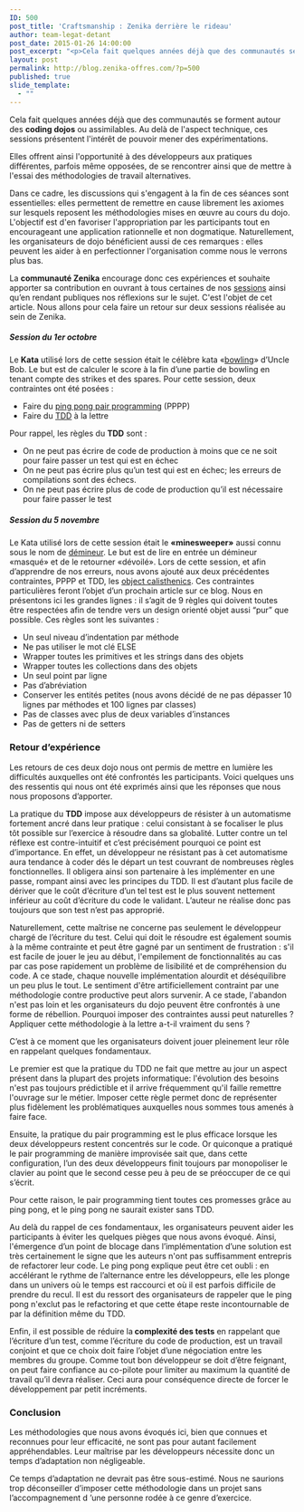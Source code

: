 ```yaml
---
ID: 500
post_title: 'Craftsmanship : Zenika derrière le rideau'
author: team-legat-detant
post_date: 2015-01-26 14:00:00
post_excerpt: "<p>Cela fait quelques années déjà que des communautés se forment autour des <strong>coding dojos</strong> ou assimilables. Au delà de l'aspect technique, ces sessions présentent l'intérêt de pouvoir mener des expérimentations.</p> <p>Elles offrent ainsi l'opportunité à des développeurs aux pratiques différentes, parfois même opposées, de se rencontrer ainsi que de mettre à l'essai des méthodologies de travail alternatives.</p>"
layout: post
permalink: http://blog.zenika-offres.com/?p=500
published: true
slide_template:
  - ""
---
```

<p>Cela fait quelques années déjà que des communautés se forment autour des <strong>coding dojos</strong> ou assimilables. Au delà de l'aspect technique, ces sessions présentent l'intérêt de pouvoir mener des expérimentations.</p> <p>Elles offrent ainsi l'opportunité à des développeurs aux pratiques différentes, parfois même opposées, de se rencontrer ainsi que de mettre à l'essai des méthodologies de travail alternatives.</p>
<!--more-->
<p>Dans ce cadre, les discussions qui s'engagent à la fin de ces séances sont essentielles: elles permettent de remettre en cause librement les axiomes sur lesquels reposent les méthodologies mises en œuvre au cours du dojo. L'objectif est d'en favoriser l'appropriation par les participants tout en encourageant une application rationnelle et non dogmatique. Naturellement, les organisateurs de dojo bénéficient aussi de ces remarques&nbsp;: elles peuvent les aider à en perfectionner l'organisation comme nous le verrons plus bas.</p> <p>La <strong>communauté Zenika</strong> encourage donc ces expériences et souhaite apporter sa contribution en ouvrant à tous certaines de nos <a href="http://www.meetup.com/Dev4Fun-Paris/">sessions</a> ainsi qu’en rendant publiques nos réflexions sur le sujet. C'est l'objet de cet article. Nous allons pour cela faire un retour sur deux sessions réalisée au sein de Zenika.</p> <h5>Session du 1er octobre</h5> <p>Le <strong>Kata</strong> utilisé lors de cette session était le célèbre kata «<a href="http://butunclebob.com/ArticleS.UncleBob.TheBowlingGameKata">bowling</a>» d’Uncle Bob. Le but est de calculer le score à la fin d’une partie de bowling en tenant compte des strikes et des spares. Pour cette session, deux contraintes ont été posées&nbsp;:</p> <ul> <li>Faire du <a href="http://c2.com/cgi/wiki?PairProgrammingPingPongPattern">ping pong pair programming</a> (PPPP)</li> <li>Faire du <a href="http://www.butunclebob.com/ArticleS.UncleBob.TheThreeRulesOfTdd">TDD</a> à la lettre</li> </ul> <p>Pour rappel, les règles du <strong>TDD</strong> sont&nbsp;:</p> <ul> <li>On ne peut pas écrire de code de production à moins que ce ne soit pour faire passer un test qui est en échec</li> <li>On ne peut pas écrire plus qu’un test qui est en échec; les erreurs de compilations sont des échecs.</li> <li>On ne peut pas écrire plus de code de production qu’il est nécessaire pour faire passer le test</li> </ul> <h5>Session du 5 novembre</h5> <p>Le Kata utilisé lors de cette session était le <strong>«minesweeper»</strong> aussi connu sous le nom de <a href="http://codingdojo.org/cgi-bin/index.pl?KataMinesweeper">démineur</a>. Le but est de lire en entrée un démineur «masqué» et de le retourner «dévoilé». Lors de cette session, et afin d’apprendre de nos erreurs, nous avons ajouté aux deux précédentes contraintes, PPPP et TDD, les <a href="https://github.com/TheLadders/object-calisthenics">object calisthenics</a>. Ces contraintes particulières feront l’objet d’un prochain article sur ce blog. Nous en présentons ici les grandes lignes&nbsp;: il s’agit de 9 règles qui doivent toutes être respectées afin de tendre vers un design orienté objet aussi “pur” que possible. Ces règles sont les suivantes&nbsp;:</p> <ul> <li>Un seul niveau d’indentation par méthode</li> <li>Ne pas utiliser le mot clé ELSE</li> <li>Wrapper toutes les primitives et les strings dans des objets</li> <li>Wrapper toutes les collections dans des objets</li> <li>Un seul point par ligne</li> <li>Pas d’abréviation</li> <li>Conserver les entités petites (nous avons décidé de ne pas dépasser 10 lignes par méthodes et 100 lignes par classes)</li> <li>Pas de classes avec plus de deux variables d’instances</li> <li>Pas de getters ni de setters</li> </ul> <h3>Retour d’expérience</h3> <p>Les retours de ces deux dojo nous ont permis de mettre en lumière les difficultés auxquelles ont été confrontés les participants. Voici quelques uns des ressentis qui nous ont été exprimés ainsi que les réponses que nous nous proposons d’apporter.</p> <p>La pratique du <strong>TDD</strong> impose aux développeurs de résister à un automatisme fortement ancré dans leur pratique&nbsp;: celui consistant à se focaliser le plus tôt possible sur l’exercice à résoudre dans sa globalité. Lutter contre un tel réflexe est contre-intuitif et c’est précisément pourquoi ce point est d’importance. En effet, un développeur ne résistant pas à cet automatisme aura tendance à coder dés le départ un test couvrant de nombreuses règles fonctionnelles. Il obligera ainsi son partenaire à les implémenter en une passe, rompant ainsi avec les principes du TDD. Il est d’autant plus facile de dériver que le coût d’écriture d’un tel test est le plus souvent nettement inférieur au coût d’écriture du code le validant. L’auteur ne réalise donc pas toujours que son test n’est pas approprié.</p> <p>Naturellement, cette maîtrise ne concerne pas seulement le développeur chargé de l’écriture du test. Celui qui doit le résoudre est également soumis à la même contrainte et peut être gagné par un sentiment de frustration&nbsp;: s'il est facile de jouer le jeu au début, l'empilement de fonctionnalités au cas par cas pose rapidement un problème de lisibilité et de compréhension du code. A ce stade, chaque nouvelle implémentation alourdit et déséquilibre un peu plus le tout. Le sentiment d'être artificiellement contraint par une méthodologie contre productive peut alors survenir. A ce stade, l'abandon n'est pas loin et les organisateurs du dojo peuvent être confrontés à une forme de rébellion. Pourquoi imposer des contraintes aussi peut naturelles&nbsp;? Appliquer cette méthodologie à la lettre a-t-il vraiment du sens&nbsp;?</p> <p>C’est à ce moment que les organisateurs doivent jouer pleinement leur rôle en rappelant quelques fondamentaux.</p> <p>Le premier est que la pratique du TDD ne fait que mettre au jour un aspect présent dans la plupart des projets informatique: l'évolution des besoins n'est pas toujours prédictible et il arrive fréquemment qu'il faille remettre l'ouvrage sur le métier. Imposer cette règle permet donc de représenter plus fidèlement les problématiques auxquelles nous sommes tous amenés à faire face.</p> <p>Ensuite, la pratique du pair programming est le plus efficace lorsque les deux développeurs restent concentrés sur le code. Or quiconque a pratiqué le pair programming de manière improvisée sait que, dans cette configuration, l’un des deux développeurs finit toujours par monopoliser le clavier au point que le second cesse peu à peu de se préoccuper de ce qui s’écrit.</p> <p>Pour cette raison, le pair programming tient toutes ces promesses grâce au ping pong, et le ping pong ne saurait exister sans TDD.</p> <p>Au delà du rappel de ces fondamentaux, les organisateurs peuvent aider les participants à éviter les quelques pièges que nous avons évoqué. Ainsi, l'émergence d’un point de blocage dans l’implémentation d’une solution est très certainement le signe que les auteurs n'ont pas suffisamment entrepris de refactorer leur code. Le ping pong explique peut être cet oubli&nbsp;: en accélérant le rythme de l’alternance entre les développeurs, elle les plonge dans un univers où le temps est raccourci et où il est parfois difficile de prendre du recul. Il est du ressort des organisateurs de rappeler que le ping pong n'exclut pas le refactoring et que cette étape reste incontournable de par la définition même du TDD.</p> <p>Enfin, il est possible de réduire la<strong> complexité des tests</strong> en rappelant que l’écriture d’un test, comme l’écriture du code de production, est un travail conjoint et que ce choix doit faire l’objet d’une négociation entre les membres du groupe. Comme tout bon développeur se doit d’être feignant, on peut faire confiance au co-pilote pour limiter au maximum la quantité de travail qu’il devra réaliser. Ceci aura pour conséquence directe de forcer le développement par petit incréments.</p> <h3>Conclusion</h3> <p>Les méthodologies que nous avons évoqués ici, bien que connues et reconnues pour leur efficacité, ne sont pas pour autant facilement appréhendables. Leur maîtrise par les développeurs nécessite donc un temps d’adaptation non négligeable.</p> <p>Ce temps d’adaptation ne devrait pas être sous-estimé. Nous ne saurions trop déconseiller d’imposer cette méthodologie dans un projet sans l’accompagnement d
’une personne rodée à ce genre d’exercice.</p>